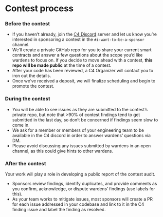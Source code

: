 # Contest process

### Before the contest

* If you haven’t already, join the [C4 Discord](https://discord.gg/YgBwyreF9B) server and let us know you’re interested in sponsoring a contest in the `#i-want-to-be-a-sponsor` channel.
* We'll create a private GitHub repo for you to share your current smart contracts and answer a few questions about the scope you’d like wardens to focus on. If you decide to move ahead with a contest, **this repo will be made public** at the time of a contest.
* After your code has been reviewed, a C4 Organizer will contact you to iron out the details.
* Once we’ve received a deposit, we will finalize scheduling and begin to promote the contest.

### During the contest

* You will be able to see issues as they are submitted to the contest’s private repo, but note that >90% of contest findings tend to get submitted in the last day, so don’t be concerned if findings seem slow to come in.
* We ask for a member or members of your engineering team to be available in the C4 discord in order to answer wardens’ questions via DM.
* Please avoid discussing any issues submitted by wardens in an open channel, as this could give hints to other wardens.

### After the contest

Your work will play a role in developing a public report of the contest audit.

* Sponsors review findings, identify duplicates, and provide comments as you confirm, acknowledge, or dispute wardens’ findings (use labels for this).
* As your team works to mitigate issues, most sponsors will create a PR for each issue addressed in your codebase and link to it in the C4 finding issue and label the finding as resolved.
